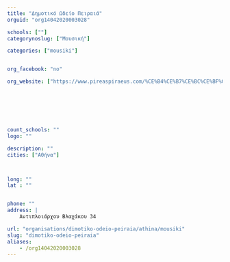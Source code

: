 ```yaml
---
title: "Δημοτικό Ωδείο Πειραιά"
orguid: "org14042020003028"

schools: [""]
categorynoslug: ["Μουσική"]

categories: ["mousiki"]


org_facebook: "no"

org_website: ["https://www.pireaspiraeus.com/%CE%B4%CE%B7%CE%BC%CE%BF%CF%84%CE%B9%CE%BA%CF%8C-%CF%89%CE%B4%CE%B5%CE%AF%CE%BF-%CF%80%CE%B5%CE%B9%CF%81%CE%B1%CE%B9%CE%AC-%CE%BE%CE%B5%CE%BA%CE%AF%CE%BD%CE%B7%CF%83%CE%B1%CE%BD-%CE%BF%CE%B9-%CE%B5/"]







count_schools: ""
logo: ""

description: ""
cities: ["Αθήνα"]



long: ""
lat : ""


phone: ""
address: |
    Αντιπλοιάρχου Βλαχάκου 34

url: "organisations/dimotiko-odeio-peiraia/athina/mousiki"
slug: "dimotiko-odeio-peiraia"
aliases:
    - /org14042020003028
---
```



